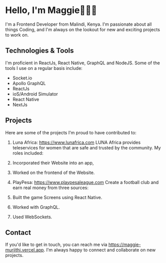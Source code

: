 # Hello, I'm Maggie🦸🏽‍♀️

I'm a Frontend Developer from Malindi, Kenya. I'm passionate about all things Coding, and I'm always on the lookout for new and exciting projects to work on.

## Technologies & Tools
I'm proficient in ReactJs, React Native, GraphQL and NodeJS. Some of the tools I use on a regular basis include:

- Socket.io
- Apollo GraphQL
- ReactJs
- ioS/Android Simulator
- React Native
- NextJs


## Projects
Here are some of the projects I'm proud to have contributed to:
1. Luna Africa: https://www.lunafrica.com LUNA Africa provides teleservices for women that are safe and trusted by the community. My roles included: 
1. Incorporated their Website into an app, 
2. Worked on the frontend of the Website.

2. PlayPesa: https://www.playpesaleague.com Create a football club and earn real money from three sources: 
1. Built the game Screens using React Native. 
2. Worked with GraphQL.
3. Used WebSockets.

## Contact
If you'd like to get in touch, you can reach me via https://maggie-muriithi.vercel.app. I'm always happy to connect and collaborate on new projects.
